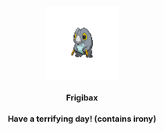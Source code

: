 <p align="center">
    <img src="https://raw.githubusercontent.com/PokeAPI/sprites/master/sprites/pokemon/996.png" width="150" height="150">
</p>
<h3 align="center"> <b>Frigibax</b></h3>
<h3 align="center">Have a terrifying day! (contains irony)</h3>

